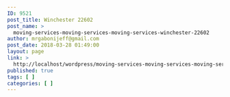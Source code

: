 ```yaml
---
ID: 9521
post_title: Winchester 22602
post_name: >
  moving-services-moving-services-moving-services-winchester-22602
author: mrgabonijeff@gmail.com
post_date: 2018-03-28 01:49:00
layout: page
link: >
  http://localhost/wordpress/moving-services-moving-services-moving-services-winchester-22602/
published: true
tags: [ ]
categories: [ ]
---
```

